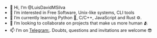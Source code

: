 - 👋 Hi, I’m @LuisDavidMSilva
- 👀 I’m interested in Free Software, Unix-like systems, CLI tools  
- 🌱 I’m currently learning Python 🐍, C/C++, JavaScript and Rust ⚙️. 
- 💞️ I’m looking to collaborate on projects that make us more human 🫂
- 📫 I’m on [Telegram:](https://t.me/LuisDav1d). Doubts, questions and invitations are welcome 😎

<!---
LuisDavidMSilva/LuisDavidMSilva is a ✨ special ✨ repository because its `README.md` (this file) appears on your GitHub profile.
You can click the Preview link to take a look at your changes.
--->
